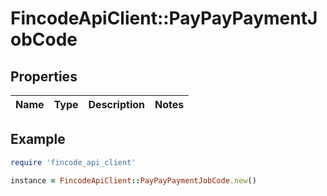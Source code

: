 # FincodeApiClient::PayPayPaymentJobCode

## Properties

| Name | Type | Description | Notes |
| ---- | ---- | ----------- | ----- |

## Example

```ruby
require 'fincode_api_client'

instance = FincodeApiClient::PayPayPaymentJobCode.new()
```

